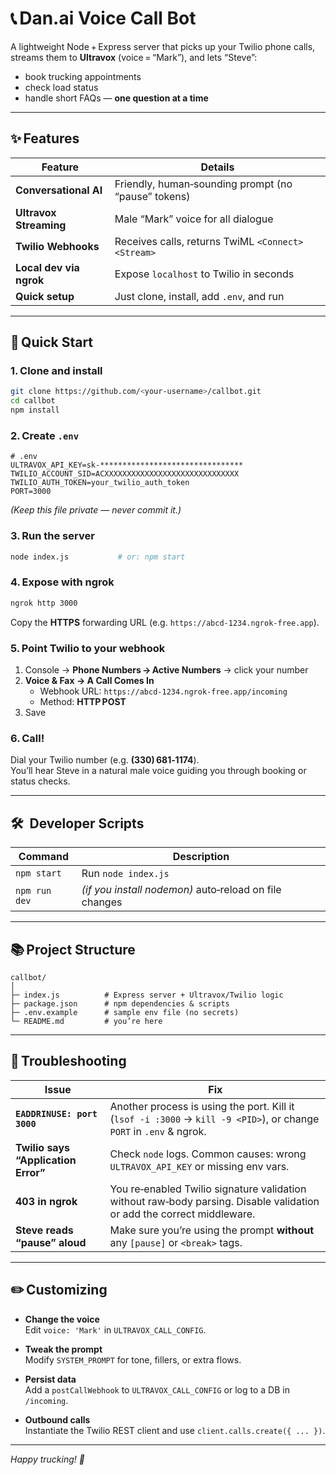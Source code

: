# 📞 Dan.ai Voice Call Bot

A lightweight Node + Express server that picks up your Twilio phone calls, streams them to **Ultravox** (voice = “Mark”), and lets “Steve”:

- book trucking appointments  
- check load status  
- handle short FAQs — **one question at a time**  

---

## ✨ Features

| Feature | Details |
|---------|---------|
| **Conversational AI** | Friendly, human‑sounding prompt (no “pause” tokens) |
| **Ultravox Streaming** | Male “Mark” voice for all dialogue |
| **Twilio Webhooks** | Receives calls, returns TwiML `<Connect><Stream>` |
| **Local dev via ngrok** | Expose `localhost` to Twilio in seconds |
| **Quick setup** | Just clone, install, add `.env`, and run |

---

## 🚀 Quick Start

### 1. Clone and install

```bash
git clone https://github.com/<your‑username>/callbot.git
cd callbot
npm install
```

### 2. Create `.env`

```dotenv
# .env
ULTRAVOX_API_KEY=sk-********************************
TWILIO_ACCOUNT_SID=ACXXXXXXXXXXXXXXXXXXXXXXXXXXXXXX
TWILIO_AUTH_TOKEN=your_twilio_auth_token
PORT=3000
```

*(Keep this file private — never commit it.)*

### 3. Run the server

```bash
node index.js           # or: npm start
```

### 4. Expose with ngrok

```bash
ngrok http 3000
```

Copy the **HTTPS** forwarding URL (e.g. `https://abcd-1234.ngrok-free.app`).

### 5. Point Twilio to your webhook

1. Console → **Phone Numbers → Active Numbers** → click your number  
2. **Voice & Fax → A Call Comes In**  
   - Webhook URL: `https://abcd-1234.ngrok-free.app/incoming`  
   - Method: **HTTP POST**  
3. Save

### 6. Call!

Dial your Twilio number (e.g. **(330) 681‑1174**).  
You’ll hear Steve in a natural male voice guiding you through booking or status checks.

---

## 🛠  Developer Scripts

| Command | Description |
|---------|-------------|
| `npm start` | Run `node index.js` |
| `npm run dev` | *(if you install nodemon)* auto‑reload on file changes |

---

## 📚 Project Structure

```
callbot/
│
├─ index.js          # Express server + Ultravox/Twilio logic
├─ package.json      # npm dependencies & scripts
├─ .env.example      # sample env file (no secrets)
└─ README.md         # you’re here
```

---

## 🐞 Troubleshooting

| Issue | Fix |
|-------|-----|
| **`EADDRINUSE: port 3000`** | Another process is using the port. Kill it (`lsof -i :3000` → `kill -9 <PID>`), or change `PORT` in `.env` & ngrok. |
| **Twilio says “Application Error”** | Check `node` logs. Common causes: wrong `ULTRAVOX_API_KEY` or missing env vars. |
| **403 in ngrok** | You re‑enabled Twilio signature validation without raw‑body parsing. Disable validation or add the correct middleware. |
| **Steve reads “pause” aloud** | Make sure you’re using the prompt **without** any `[pause]` or `<break>` tags. |

---

## ✏️ Customizing

- **Change the voice**  
  Edit `voice: 'Mark'` in `ULTRAVOX_CALL_CONFIG`.

- **Tweak the prompt**  
  Modify `SYSTEM_PROMPT` for tone, fillers, or extra flows.

- **Persist data**  
  Add a `postCallWebhook` to `ULTRAVOX_CALL_CONFIG` or log to a DB in `/incoming`.

- **Outbound calls**  
  Instantiate the Twilio REST client and use `client.calls.create({ ... })`.

---

*Happy trucking! 🚚*
